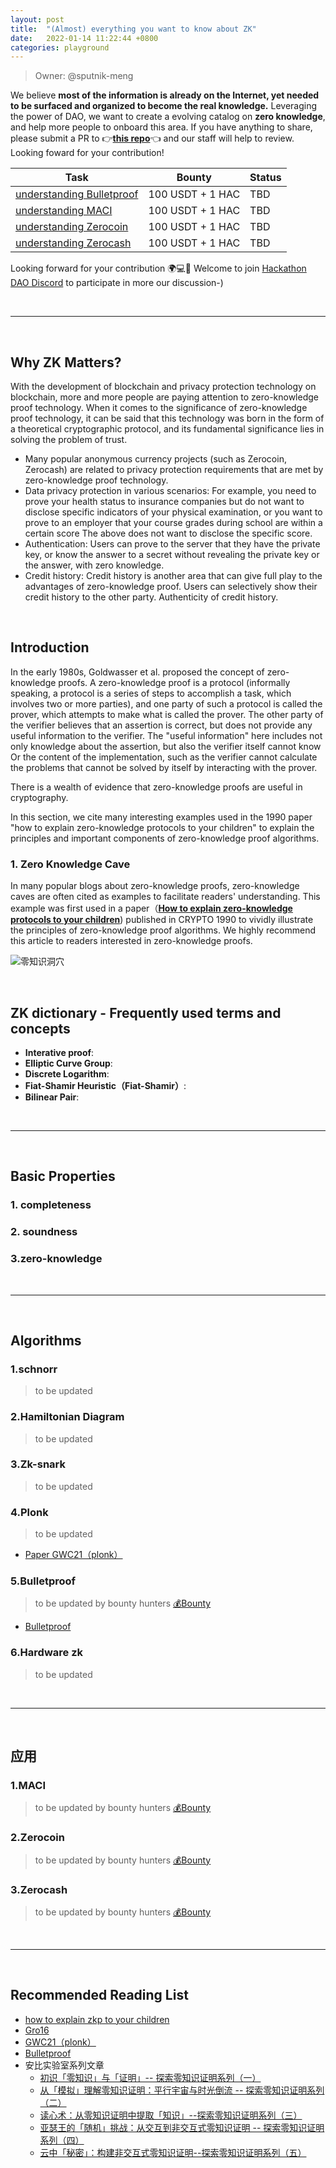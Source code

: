 ```yaml
---
layout: post
title:  "(Almost) everything you want to know about ZK" 
date:   2022-01-14 11:22:44 +0800
categories: playground
---
```


> Owner: @sputnik-meng

We believe **most of the information is already on the Internet, yet needed to be surfaced and organized to become the real knowledge.** Leveraging the power of DAO, we want to create a evolving catalog on **zero knowledge**, and help more people to onboard this area. If you have anything to share, please submit a PR to 👉[**this repo**](https://github.com/dorahacksglobal/Hackathon-Playbook)👈 and our staff will help to review. Looking foward for your contribution!

| **Task** | **Bounty** | **Status** |
| --- | --- | --- |
| [understanding Bulletproof](https://hackerlink.io/bounty/65) | 100 USDT + 1 HAC | TBD |
| [understanding MACI](https://hackerlink.io/bounty/68) | 100 USDT + 1 HAC | TBD |
| [understanding Zerocoin ](https://hackerlink.io/bounty/66) | 100 USDT + 1 HAC | TBD |
| [understanding Zerocash ](https://hackerlink.io/bounty/67) | 100 USDT + 1 HAC | TBD |


Looking forward for your contribution 🌍💻💪
Welcome to join [Hackathon DAO Discord](https://discord.gg/gVBYGfmwQv) to participate in more our discussion-)

<br>

---

<br>

## **Why ZK Matters?**
With the development of blockchain and privacy protection technology on blockchain, more and more people are paying attention to zero-knowledge proof technology. When it comes to the significance of zero-knowledge proof technology, it can be said that this technology was born in the form of a theoretical cryptographic protocol, and its fundamental significance lies in solving the problem of trust.

- Many popular anonymous currency projects (such as Zerocoin, Zerocash) are related to privacy protection requirements that are met by zero-knowledge proof technology.
- Data privacy protection in various scenarios: For example, you need to prove your health status to insurance companies but do not want to disclose specific indicators of your physical examination, or you want to prove to an employer that your course grades during school are within a certain score The above does not want to disclose the specific score.
- Authentication: Users can prove to the server that they have the private key, or know the answer to a secret without revealing the private key or the answer, with zero knowledge.
- Credit history: Credit history is another area that can give full play to the advantages of zero-knowledge proof. Users can selectively show their credit history to the other party. Authenticity of credit history.

<br>

## **Introduction**
In the early 1980s, Goldwasser et al. proposed the concept of zero-knowledge proofs. A zero-knowledge proof is a protocol (informally speaking, a protocol is a series of steps to accomplish a task, which involves two or more parties), and one party of such a protocol is called the prover, which attempts to make what is called the prover. The other party of the verifier believes that an assertion is correct, but does not provide any useful information to the verifier. The "useful information" here includes not only knowledge about the assertion, but also the verifier itself cannot know Or the content of the implementation, such as the verifier cannot calculate the problems that cannot be solved by itself by interacting with the prover.

There is a wealth of evidence that zero-knowledge proofs are useful in cryptography.

In this section, we cite many interesting examples used in the 1990 paper "how to explain zero-knowledge protocols to your children" to explain the principles and important components of zero-knowledge proof algorithms.

### **1. Zero Knowledge Cave**

In many popular blogs about zero-knowledge proofs, zero-knowledge caves are often cited as examples to facilitate readers' understanding. This example was first used in a paper（[**How to explain zero-knowledge protocols to your children**](/Hackathon-Playbook/articles/children.pdf)) published in CRYPTO 1990 to vividly illustrate the principles of zero-knowledge proof algorithms. We highly recommend this article to readers interested in zero-knowledge proofs.

![零知识洞穴](/Hackathon-Playbook/img/cave.jpg)


<br>

## **ZK dictionary - Frequently used terms and concepts**

- **Interative proof**: 
- **Elliptic Curve Group**:
- **Discrete Logarithm**: 
- **Fiat-Shamir Heuristic（Fiat-Shamir）**: 
- **Bilinear Pair**: 

<br>

---

<br>

## **Basic Properties**

### **1. completeness**

### **2. soundness**

### **3.zero-knowledge**

<br>

---

<br>


## **Algorithms**

### **1.schnorr**
> to be updated 

### **2.Hamiltonian Diagram**
> to be updated 

### **3.Zk-snark**
> to be updated 

### **4.Plonk**
> to be updated 

- [Paper GWC21（plonk）](/Hackathon-Playbook/articles/plonk.pdf)

### **5.Bulletproof**
> to be updated by bounty hunters [💰Bounty](https://hackerlink.io/bounty/65)

- [Bulletproof](/Hackathon-Playbook/articles/Bulletproofs%20Short%20Proofs%20for%20Confidential%20Transactions%20and%20More.pdf)

### **6.Hardware zk**
> to be updated 

<br>

---

<br>

## **应用**

### **1.MACI**
> to be updated by bounty hunters [💰Bounty](https://hackerlink.io/bounty/68) 

### **2.Zerocoin**
> to be updated by bounty hunters [💰Bounty](https://hackerlink.io/bounty/66)

### **3.Zerocash**
> to be updated by bounty hunters [💰Bounty](https://hackerlink.io/bounty/67)

<br>

---

<br>

## **Recommended Reading List**

- [how to explain zkp to your children](/Hackathon-Playbook/articles/children.pdf)
- [Gro16](/Hackathon-Playbook/articles/Groth16.pdf)
- [GWC21（plonk）](/Hackathon-Playbook/articles/plonk.pdf)
- [Bulletproof](/Hackathon-Playbook/articles/Bulletproofs%20Short%20Proofs%20for%20Confidential%20Transactions%20and%20More.pdf)
- 安比实验室系列文章
    - [初识「零知识」与「证明」-- 探索零知识证明系列（一）](https://zhuanlan.zhihu.com/p/75936137)
    - [从「模拟」理解零知识证明：平行宇宙与时光倒流 -- 探索零知识证明系列（二）](https://zhuanlan.zhihu.com/p/76849956)
    - [读心术：从零知识证明中提取「知识」--探索零知识证明系列（三）](https://zhuanlan.zhihu.com/p/80104796)
    - [亚瑟王的「随机」挑战：从交互到非交互式零知识证明 -- 探索零知识证明系列（四）](https://zhuanlan.zhihu.com/p/89605480)
    - [云中「秘密」：构建非交互式零知识证明--探索零知识证明系列（五）](https://zhuanlan.zhihu.com/p/102111138)
   
